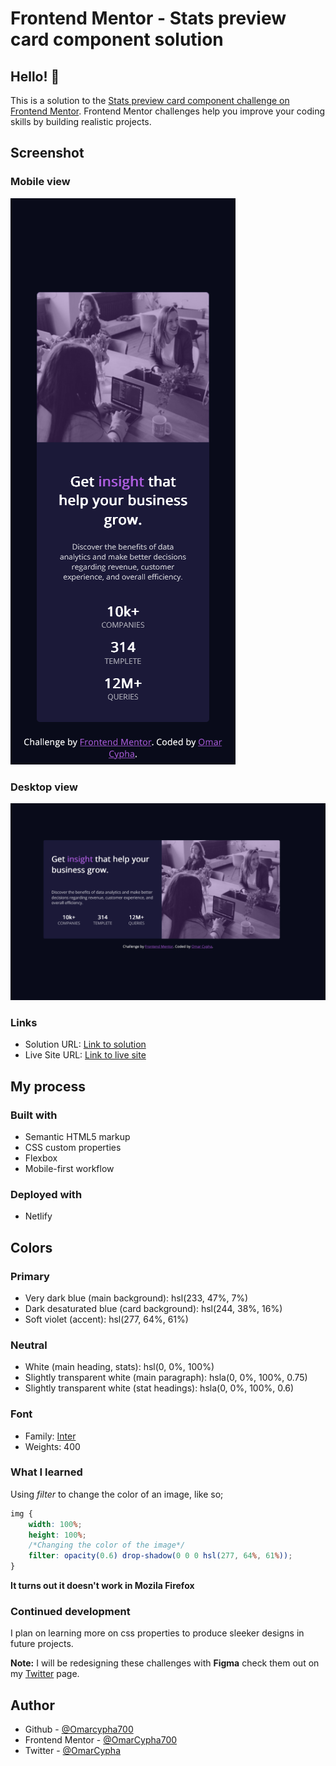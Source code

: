 # Frontend Mentor - Stats preview card component solution

## Hello! 👋

This is a solution to the [Stats preview card component challenge on Frontend Mentor](https://www.frontendmentor.io/challenges/stats-preview-card-component-8JqbgoU62). Frontend Mentor challenges help you improve your coding skills by building realistic projects. 


## Screenshot

### Mobile view

![Mobile view](./images/Screenshot_Mobile-view.png)

### Desktop view

![Mobile view](./images/Screenshot_Desktop-view.png)

### Links

- Solution URL: [Link to solution](https://github.com/OmarCypha700/Stats-preview-card-component)
- Live Site URL: [Link to live site](https://statspreviewcypha.netlify.app)

## My process

### Built with

- Semantic HTML5 markup
- CSS custom properties
- Flexbox
- Mobile-first workflow

### Deployed with
- Netlify

## Colors

### Primary

- Very dark blue (main background): hsl(233, 47%, 7%)
- Dark desaturated blue (card background): hsl(244, 38%, 16%)
- Soft violet (accent): hsl(277, 64%, 61%)

### Neutral

- White (main heading, stats): hsl(0, 0%, 100%)
- Slightly transparent white (main paragraph): hsla(0, 0%, 100%, 0.75)
- Slightly transparent white (stat headings): hsla(0, 0%, 100%, 0.6)

### Font

- Family: [Inter](https://fonts.google.com/specimen/Inter)
- Weights: 400

### What I learned

Using _filter_ to change the color of an image, like so;

```css
img {
    width: 100%;
    height: 100%;
    /*Changing the color of the image*/
    filter: opacity(0.6) drop-shadow(0 0 0 hsl(277, 64%, 61%));
}
```
**It turns out it doesn't work in Mozila Firefox**

### Continued development

I plan on learning more on css properties to produce sleeker designs in future projects.

**Note:** I will be redesigning these challenges with **Figma** check them out on my [Twitter](https://www.twitter.com/OmarCypha) page.

## Author
- Github - [@Omarcypha700](https://github.com/OmarCypha700)
- Frontend Mentor - [@OmarCypha700](https://www.frontendmentor.io/profile/OmarCypha700)
- Twitter - [@OmarCypha](https://www.twitter.com/OmarCypha)